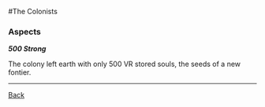 #The Colonists

### Aspects

_**500 Strong**_

The colony left earth with only 500 VR stored souls, the seeds of a new fontier.

---
[Back](./)